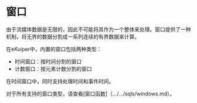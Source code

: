 # 窗口

由于流媒体数据是无限的，因此不可能将其作为一个整体来处理。窗口提供了一种机制，将无界的数据分割成一系列连续的有界数据来计算。

在eKuiper中，内置的窗口包括两种类型：

- 时间窗口：按时间分割的窗口
- 计数窗口：按元素计数分割的窗口

在时间窗口中，同时支持处理时间和事件时间。

对于所有支持的窗口类型，请查看[窗口函数]（.../.../sqls/windows.md）。